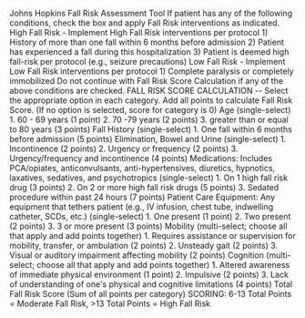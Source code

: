 Johns Hopkins Fall Risk Assessment Tool If patient has any of the
following conditions, check the box and apply Fall Risk interventions as
indicated. High Fall Risk - Implement High Fall Risk interventions per
protocol 1) History of more than one fall within 6 months before
admission 2) Patient has experienced a fall during this hospitalization
3) Patient is deemed high fall-risk per protocol (e.g., seizure
precautions) Low Fall Risk - Implement Low Fall Risk interventions per
protocol 1) Complete paralysis or completely immobilized Do not continue
with Fall Risk Score Calculation if any of the above conditions are
checked. FALL RISK SCORE CALCULATION -- Select the appropriate option in
each category. Add all points to calculate Fall Risk Score. (If no
option is selected, score for category is 0) Age (single-select) 1. 60 -
69 years (1 point) 2. 70 -79 years (2 points) 3. greater than or equal
to 80 years (3 points) Fall History (single-select) 1. One fall within 6
months before admission (5 points) Elimination, Bowel and Urine
(single-select) 1. Incontinence (2 points) 2. Urgency or frequency (2
points) 3. Urgency/frequency and incontinence (4 points) Medications:
Includes PCA/opiates, anticonvulsants, anti-hypertensives, diuretics,
hypnotics, laxatives, sedatives, and psychotropics (single-select) 1. On
1 high fall risk drug (3 points) 2. On 2 or more high fall risk drugs (5
points) 3. Sedated procedure within past 24 hours (7 points) Patient
Care Equipment: Any equipment that tethers patient (e.g., IV infusion,
chest tube, indwelling catheter, SCDs, etc.) (single-select) 1. One
present (1 point) 2. Two present (2 points) 3. 3 or more present (3
points) Mobility (multi-select; choose all that apply and add points
together) 1. Requires assistance or supervision for mobility, transfer,
or ambulation (2 points) 2. Unsteady gait (2 points) 3. Visual or
auditory impairment affecting mobility (2 points) Cognition
(multi-select; choose all that apply and add points together) 1. Altered
awareness of immediate physical environment (1 point) 2. Impulsive (2
points) 3. Lack of understanding of one's physical and cognitive
limitations (4 points) Total Fall Risk Score (Sum of all points per
category) SCORING: 6-13 Total Points = Moderate Fall Risk, \>13 Total
Points = High Fall Risk


